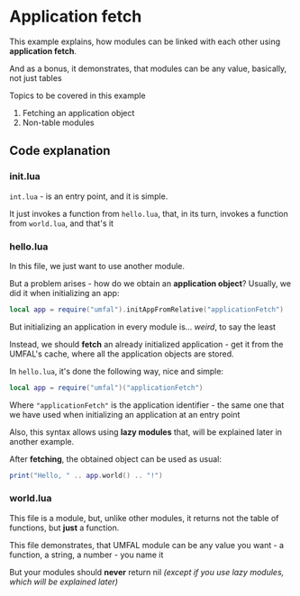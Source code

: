 # Application fetch
This example explains, how modules can be linked with each other using **application fetch**.

And as a bonus, it demonstrates, that modules can be any value, basically, not just tables

Topics to be covered in this example
1. Fetching an application object
2. Non-table modules

## Code explanation
### init.lua
`int.lua` - is an entry point, and it is simple.

It just invokes a function from `hello.lua`, that, in its turn, invokes a function from `world.lua`, and that's it
### hello.lua
In this file, we just want to use another module.

But a problem arises - how do we obtain an **application object**? Usually, we did it when initializing an app:
```lua
local app = require("umfal").initAppFromRelative("applicationFetch")
```
But initializing an application in every module is... *weird*, to say the least

Instead, we should **fetch** an already initialized application - get it from the UMFAL's cache, where all the application objects are stored. 

In `hello.lua`, it's done the following way, nice and simple:
```lua
local app = require("umfal")("applicationFetch")
```
Where `"applicationFetch"` is the application identifier - the same one that we have used when initializing an application at an entry point

Also, this syntax allows using **lazy modules** that, will be explained later in another example.

After **fetching**, the obtained object can be used as usual:
```lua
print("Hello, " .. app.world() .. "!")
```
### world.lua
This file is a module, but, unlike other modules, it returns not the table of functions, but **just** a function.

This file demonstrates, that UMFAL module can be any value you want - a function, a string, a number - you name it

But your modules should **never** return nil *(except if you use lazy modules, which will be explained later)*